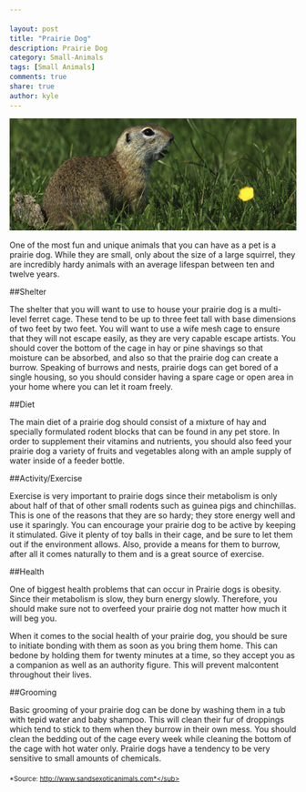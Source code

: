```yaml
--- 

layout: post
title: "Prairie Dog"
description: Prairie Dog
category: Small-Animals
tags: [Small Animals]
comments: true
share: true
author: kyle
--- 
```


<img src="/images/prairie-dog-1.jpg" class="img-post">

One of the most fun and unique animals that you can have as a pet is a prairie dog. While they are small, only about the size of a large squirrel, they are incredibly hardy animals with an average lifespan between ten and twelve years.

##Shelter

The shelter that you will want to use to house your prairie dog is a multi-level ferret cage. These tend to be up to three feet tall with base dimensions of two feet by two feet. You will want to use a wife mesh cage to ensure that they will not escape easily, as they are very capable escape artists.
You should cover the bottom of the cage in hay or pine shavings so that 
moisture can be absorbed, and also so that the prairie dog can create a burrow. 
Speaking of burrows and nests, prairie dogs can get bored of a single housing, so you should consider having a spare cage or open area in your home where you can let it roam freely.

##Diet

The main diet of a prairie dog should consist of a mixture of hay and specially formulated rodent blocks that can be found in any pet store. 
In order to supplement their vitamins and nutrients, you should also feed your prairie dog a variety of fruits and vegetables along with an ample supply of water inside of a feeder bottle.

##Activity/Exercise 

Exercise is very important to prairie dogs since their metabolism is only about half of that of other small rodents such as guinea pigs and chinchillas. This is one of the reasons that they are so hardy; they store energy well and use it sparingly.
You can encourage your prairie dog to be active by keeping it stimulated. Give it plenty of toy balls in their cage, and be sure to let them out if the environment allows. Also, provide a means for them to burrow, after all it comes naturally to them and is a great source of exercise.

##Health

One of biggest health problems that can occur in Prairie dogs is obesity. Since their metabolism is slow, they burn energy slowly. Therefore, you should make sure not to overfeed your prairie dog not matter how much it will beg you.

When it comes to the social health of your prairie dog, you should be sure to initiate bonding with them as soon as you bring them home. This can bedone by holding them for twenty minutes at a time, so they accept you as a companion as well as an authority figure. This will prevent malcontent throughout their lives.

##Grooming

Basic grooming of your prairie dog can be done by washing them in a tub with tepid water and baby shampoo. This will clean their fur of droppings which tend to stick to them when they burrow in their own mess. You should clean the bedding out of the cage every week while cleaning the bottom of the cage with hot water only. Prairie dogs have a tendency to be very sensitive to small amounts of chemicals.

<sub>*Source: http://www.sandsexoticanimals.com*</sub>